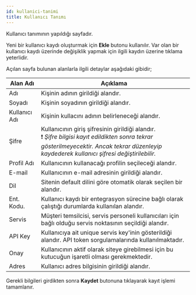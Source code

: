 ```yaml
---
id: kullanici-tanimi
title: Kullanıcı Tanımı
---
```


Kullanıcı tanımının yapıldığı sayfadır.

Yeni bir kullanıcı kaydı oluşturmak için **Ekle** butonu kullanılır. Var olan bir kullanıcı kaydı üzerinde değişiklik yapmak için ilgili kaydın üzerine tıklama yeterlidir.

Açılan sayfa bulunan alanlarla ilgili detaylar aşağıdaki gibidir;

|Alan Adı|Açıklama|
|--|--|
|Adı|Kişinin adının girildiği alandır.|
|Soyadı|Kişinin soyadının girildiği alandır.|
|Kullanıcı Adı|Kişinin kullacını adının belirleneceği alandır.|
|Şifre|Kullanıcının giriş şifresinin girildiği alandır. <br>❗ _Şifre bilgisi kayıt edildikten sonra tekrar gösterilmeyecektir. Ancak tekrar düzenleyip kaydederek kullanıcı şifresi değiştirilebilir._ |
|Profil Adı|Kullanıcının kullanacağı profilin seçileceği alandır.|
|E-mail|Kullanıcının e-mail adresinin girildiği alandır.|
|Dil|Sitenin default dilini göre otomatik olarak seçilen bir alandır.|
|Ent. Kodu.|Kullanıcı kaydı bir entegrasyon sürecine bağlı olarak çalıştığı durumlarda kullanılan alandır.|
|Servis|Müşteri temsilcisi, servis personeli kullanıcıları için bağlı olduğu servis noktasının seçildiği alandır.|
|API Key|Kullanıcıya ait unique servis key'inin gösterildiği alandır. API token sorgulamalarında kullanılmaktadır.|
|Onay|Kullanıcının aktif olarak siteye girebilmesi için bu kutucuğun işaretli olması gerekmektedir.|
|Adres|Kullanıcı adres bilgisinin girildiği alandır.|


Gerekli bilgileri girdikten sonra **Kaydet** butonuna tıklayarak kayıt işlemi tamamlanır.